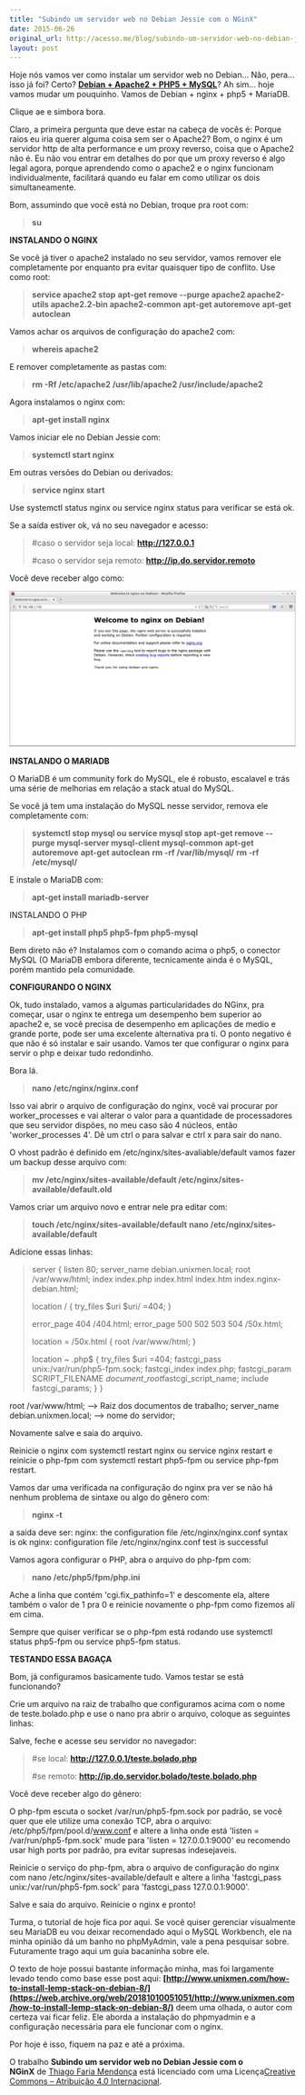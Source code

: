 ```yaml
---
title: "Subindo um servidor web no Debian Jessie com o NGinX"
date: 2015-06-26
original_url: http://acesso.me/blog/subindo-um-servidor-web-no-debian-jessie-com-o-nginx/
layout: post
---
```


Hoje nós vamos ver como instalar um servidor web no Debian...
Não, pera... isso já foi? Certo? **[Debian + Apache2 + PHP5 + MySQL](https://web.archive.org/web/20181010051051/http://acesso.me/acesso/colocando-um-servidor-web-online-com-php-e-mysql-no-debian-wheezy-2/)**?
Ah sim... hoje vamos mudar um pouquinho. Vamos de Debian + nginx + php5 + MariaDB.

Clique ae e simbora bora.

Claro, a primeira pergunta que deve estar na cabeça de vocês é: Porque raios eu iria querer alguma coisa sem ser o Apache2? Bom, o nginx é um servidor http de alta performance e um proxy reverso, coisa que o Apache2 não é. Eu não vou entrar em detalhes do por que um proxy reverso é algo legal agora, porque aprendendo como o apache2 e o nginx funcionam individualmente, facilitará quando eu falar em como utilizar os dois simultaneamente.

Bom, assumindo que você está no Debian, troque pra root com:

> **su**

**INSTALANDO O NGINX**

Se você já tiver o apache2 instalado no seu servidor, vamos remover ele completamente por enquanto pra evitar quaisquer tipo de conflito. Use como root:

> **service apache2 stop** **apt-get remove --purge apache2 apache2-utils apache2.2-bin apache2-common** **apt-get autoremove** **apt-get autoclean**

Vamos achar os arquivos de configuração do apache2 com:

> **whereis apache2**

E remover completamente as pastas com:

> **rm -Rf /etc/apache2 /usr/lib/apache2 /usr/include/apache2**

Agora instalamos o nginx com:

> **apt-get install nginx**

Vamos iniciar ele no Debian Jessie com:

> **systemctl start nginx**

Em outras versões do Debian ou derivados:

> **service nginx start**

Use systemctl status nginx ou service nginx status para verificar se está ok.

Se a saída estiver ok, vá no seu navegador e acesso:

> #caso o servidor seja local: **http://127.0.0.1**
>
> #caso o servidor seja remoto: **http://ip.do.servidor.remoto**

Você deve receber algo como:

![](/assets/images/Welcome-to-nginx-on-Debian-Mozilla-Firefox_001.jpg)

**INSTALANDO O MARIADB**

O MariaDB é um community fork do MySQL, ele é robusto, escalavel e trás uma série de melhorias em relação a stack atual do MySQL.

Se você já tem uma instalação do MySQL nesse servidor, remova ele completamente com:

> **systemctl stop mysql ou service mysql stop** **apt-get remove --purge mysql-server mysql-client mysql-common** **apt-get autoremove**  **apt-get autoclean** **rm -rf /var/lib/mysql/** **rm -rf /etc/mysql/**

E instale o MariaDB com:

> **apt-get install mariadb-server**

INSTALANDO O PHP

> **apt-get install php5 php5-fpm php5-mysql**

Bem direto não é? Instalamos com o comando acima o php5, o conector MySQL (O MariaDB embora diferente, tecnicamente ainda é o MySQL, porém mantido pela comunidade.

**CONFIGURANDO O NGINX**

Ok, tudo instalado, vamos a algumas particularidades do NGinx, pra começar, usar o nginx te entrega um desempenho bem superior ao apache2 e, se você precisa de desempenho em aplicações de medio e grande porte, pode ser uma excelente alternativa pra ti. O ponto negativo é que não é só instalar e sair usando. Vamos ter que configurar o nginx para servir o php e deixar tudo redondinho.

Bora lá.

> **nano /etc/nginx/nginx.conf**

Isso vai abrir o arquivo de configuração do nginx, você vai procurar por worker\_processes e vai alterar o valor para a quantidade de processadores que seu servidor dispões, no meu caso são 4 núcleos, então 'worker\_processes 4'. Dê um ctrl o para salvar e ctrl x para sair do nano.

O vhost padrão é definido em /etc/nginx/sites-avaliable/default vamos fazer um backup desse arquivo com:

> **mv /etc/nginx/sites-available/default /etc/nginx/sites-available/default.old**

Vamos criar um arquivo novo e entrar nele pra editar com:

> **touch /etc/nginx/sites-available/default** **nano /etc/nginx/sites-available/default**

Adicione essas linhas:

> server {
> listen 80;
> server\_name debian.unixmen.local;
> root /var/www/html;
> index index.php index.html index.htm index.nginx-debian.html;
>
> location / {
> try\_files $uri $uri/ =404;
> }
>
> error\_page 404 /404.html;
> error\_page 500 502 503 504 /50x.html;
>
> location = /50x.html {
> root /var/www/html;
> }
>
> location ~ .php$ {
> try\_files $uri =404;
> fastcgi\_pass unix:/var/run/php5-fpm.sock;
> fastcgi\_index index.php;
> fastcgi\_param SCRIPT\_FILENAME $document\_root$fastcgi\_script\_name;
> include fastcgi\_params;
> }
> }

root /var/www/html; –> Raiz dos documentos de trabalho;
server\_name debian.unixmen.local; –> nome do servidor;

Novamente salve e saia do arquivo.

Reinicie o nginx com systemctl restart nginx ou service nginx restart e reinicie o php-fpm com systemctl restart php5-fpm ou service php-fpm restart.

Vamos dar uma verificada na configuração do nginx pra ver se não há nenhum problema de sintaxe ou algo do gênero com:

> **nginx -t**

a saida deve ser:
nginx: the configuration file /etc/nginx/nginx.conf syntax is ok
nginx: configuration file /etc/nginx/nginx.conf test is successful

Vamos agora configurar o PHP, abra o arquivo do php-fpm com:

> **nano /etc/php5/fpm/php.ini**

Ache a linha que contém 'cgi.fix\_pathinfo=1' e descomente ela, altere também o valor de 1 pra 0 e reinicie novamente o php-fpm como fizemos alí em cima.

Sempre que quiser verificar se o php-fpm está rodando use systemctl status php5-fpm ou service php5-fpm status.

**TESTANDO ESSA BAGAÇA**

Bom, já configuramos basicamente tudo. Vamos testar se está funcionando?

Crie um arquivo na raiz de trabalho que configuramos acima com o nome de teste.bolado.php e use o nano pra abrir o arquivo, coloque as seguintes linhas:

> <?php
> phpinfo();
> ?>

Salve, feche e acesse seu servidor no navegador:

> #se local: **http://127.0.0.1/teste.bolado.php**
>
> #se remoto: **http://ip.do.servidor.bolado/teste.bolado.php**

Você deve receber algo do gênero:

O php-fpm escuta o socket /var/run/php5-fpm.sock por padrão, se você quer que ele utilize uma conexão TCP, abra o arquivo: /etc/php5/fpm/pool.d/www.conf e altere a linha onde está 'listen = /var/run/php5-fpm.sock' mude para 'listen = 127.0.0.1:9000' eu recomendo usar high ports por padrão, pra evitar supresas indesejaveis.

Reinicie o serviço do php-fpm, abra o arquivo de configuração do nginx com nano /etc/nginx/sites-available/default e altere a linha 'fastcgi\_pass unix:/var/run/php5-fpm.sock' para 'fastcgi\_pass 127.0.0.1:9000'.

Salve e saia do arquivo. Reinicie o nginx e pronto!

Turma, o tutorial de hoje fica por aqui. Se você quiser gerenciar visualmente seu MariaDB eu vou deixar recomendado aqui o MySQL Workbench, ele na minha opinião dá um banho no phpMyAdmin, vale a pena pesquisar sobre. Futuramente trago aqui um guia bacaninha sobre ele.

O texto de hoje possui bastante informação minha, mas foi largamente levado tendo como base esse post aqui: **[http://www.unixmen.com/how-to-install-lemp-stack-on-debian-8/](https://web.archive.org/web/20181010051051/http://www.unixmen.com/how-to-install-lemp-stack-on-debian-8/)** deem uma olhada, o autor com certeza vai ficar feliz. Ele aborda a instalação do phpmyadmin e a configuração necessária para ele funcionar com o nginx.

Por hoje é isso, fiquem na paz e até a próxima.

O trabalho **Subindo um servidor web no Debian Jessie com o NGinX** de [Thiago Faria Mendonça](https://web.archive.org/web/20181010051051/http://acesso.me/acesso/) está licenciado com uma Licença[Creative Commons – Atribuição 4.0 Internacional](https://web.archive.org/web/20181010051051/http://creativecommons.org/licenses/by/4.0/).